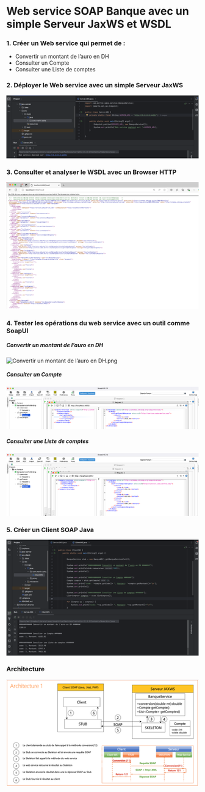 # Web service SOAP Banque avec un simple Serveur JaxWS et WSDL

### 1. Créer un Web service qui permet de :

- Convertir un montant de l’auro en DH 
- Consulter un Compte 
- Consulter une Liste de comptes

### 2. Déployer le Web service avec un simple Serveur JaxWS

![Deeployer le Web service avec un  Serveur JaxWS.png](captures/Deeployer%20le%20Web%20service%20avec%20un%20%20Serveur%20JaxWS.png)

### 3. Consulter et analyser le WSDL avec un Browser HTTP

![Consulter et analyser le WSDL avec un Browser HTTP.png](captures/Consulter%20et%20analyser%20le%20WSDL%20avec%20un%20Browser%20HTTP.png)

### 4. Tester les opérations du web service avec un outil comme SoapUI


##### Convertir un montant de l’auro en DH

![Convertir un montant de l’auro en DH.png](captures/Convertir%20un%20montant%20de%20l%E2%80%99auro%20en%20DH.png)

##### Consulter un Compte

![Consulter un Compte.png](captures/Consulter%20un%20Compte.png)


##### Consulter une Liste de comptes

![Consulter une Liste de comptes.png](captures/Consulter%20une%20Liste%20de%20comptes.png)

### 5. Créer un Client SOAP Java

![Creer un Client SOAP Java.png](captures/Creer%20un%20Client%20SOAP%20Java.png)

### Architecture

![architecture.png](captures/architecture.png)